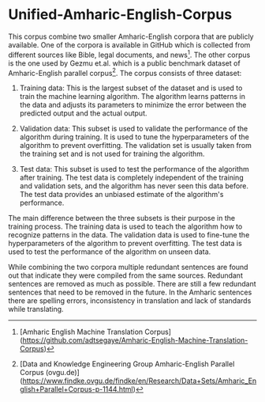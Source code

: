 # Unified-Amharic-English-Corpus

This corpus combine two smaller Amharic-English corpora that are publicly available. One of the corpora is available in GitHub which is collected from different sources like Bible, legal documents, and news[^1].  The other corpus is the one used by Gezmu et.al. which is a public benchmark dataset of Amharic-English parallel corpus[^2]. The corpus consists of three dataset:
1. Training data: This is the largest subset of the dataset and is used to train the machine learning algorithm. The algorithm learns patterns in the data and adjusts its parameters to minimize the error between the predicted output and the actual output.

2. Validation data: This subset is used to validate the performance of the algorithm during training. It is used to tune the hyperparameters of the algorithm to prevent overfitting. The validation set is usually taken from the training set and is not used for training the algorithm.

3. Test data: This subset is used to test the performance of the algorithm after training. The test data is completely independent of the training and validation sets, and the algorithm has never seen this data before. The test data provides an unbiased estimate of the algorithm's performance.

The main difference between the three subsets is their purpose in the training process. The training data is used to teach the algorithm how to recognize patterns in the data. The validation data is used to fine-tune the hyperparameters of the algorithm to prevent overfitting. The test data is used to test the performance of the algorithm on unseen data.

While combining the two corpora multiple redundant sentences are found out that indicate they were compiled from the same sources. Redundant sentences are removed as much as possible. There are still a few redundant sentences that need to be removed in the future. In the Amharic sentences there are spelling errors, inconsistency in translation and lack of standards while translating.

[^1]: [Amharic English Machine Translation Corpus] (https://github.com/adtsegaye/Amharic-English-Machine-Translation-Corpus)

[^2]: [Data and Knowledge Engineering Group Amharic-English Parallel Corpus (ovgu.de)] (https://www.findke.ovgu.de/findke/en/Research/Data+Sets/Amharic_English+Parallel+Corpus-p-1144.html)